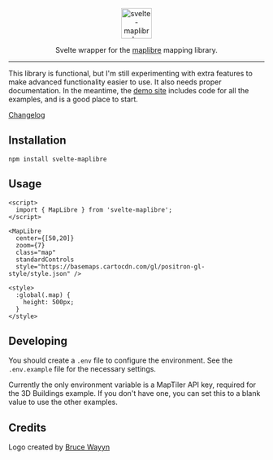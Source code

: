 <p align="center">
<picture>
  <source media="(prefers-color-scheme: dark)" srcset="./static/logos/svelte-maplibre-logo-color-for-dark.svg">
  <img alt="svelte-maplibre logo" height="60px" src="./static/logos/svelte-maplibre-logo-color-for-light.svg" />
</picture>

</p>
<p align="center">Svelte wrapper for the <a href="https://maplibre.org/projects/maplibre-gl-js/">maplibre</a> mapping library.
</p>

---

This library is functional, but I'm still experimenting with extra features to make advanced functionality easier to use. It also needs proper documentation. In the meantime, the [demo site](https://svelte-maplibre.vercel.app) includes code for all the examples, and is a good place to start.

[Changelog](./CHANGELOG.md)

## Installation

```
npm install svelte-maplibre
```

## Usage

```svelte
<script>
  import { MapLibre } from 'svelte-maplibre';
</script>

<MapLibre 
  center={[50,20]}
  zoom={7}
  class="map"
  standardControls
  style="https://basemaps.cartocdn.com/gl/positron-gl-style/style.json" />

<style>
  :global(.map) {
    height: 500px;
  }
</style>
```

## Developing

You should create a `.env` file to configure the environment. See the `.env.example` file for the
necessary settings.

Currently the only environment variable is a MapTiler API key, required for the 3D Buildings example.
If you don't have one, you can set this to a blank value to use the other examples.

## Credits

Logo created by [Bruce Wayyn](https://github.com/brucewayyn)
